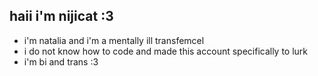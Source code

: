 ## haii i'm nijicat :3 

- i'm natalia and i'm a mentally ill transfemcel
- i do not know how to code and made this account specifically to lurk
- i'm bi and trans :3
